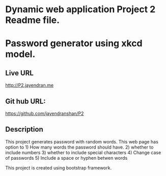 # Dynamic web application Project 2 Readme file.

# Password generator using xkcd model.

## Live URL
<http://P2.jayendran.me>

## Git hub URL:
https://github.com/jayendranshan/P2

## Description
This project generates password with random words. This web page has option to 
	1) How many words the password should have.
	2) whether to include numbers
	3) whether to include special characters
	4) Change case of passwords
	5) Include a space or hyphen betwen words

This project is created using bootstrap framework.